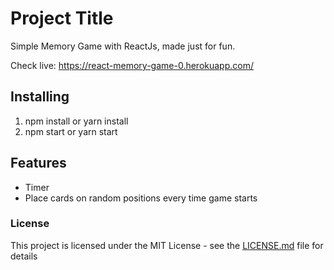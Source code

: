 # Project Title

Simple Memory Game with ReactJs, made just for fun.

Check live: https://react-memory-game-0.herokuapp.com/

## Installing

1) npm install or yarn install
2) npm start or yarn start

## Features

- Timer
- Place cards on random positions every time game starts

### License

This project is licensed under the MIT License - see the [LICENSE.md](LICENSE.md) file for details
